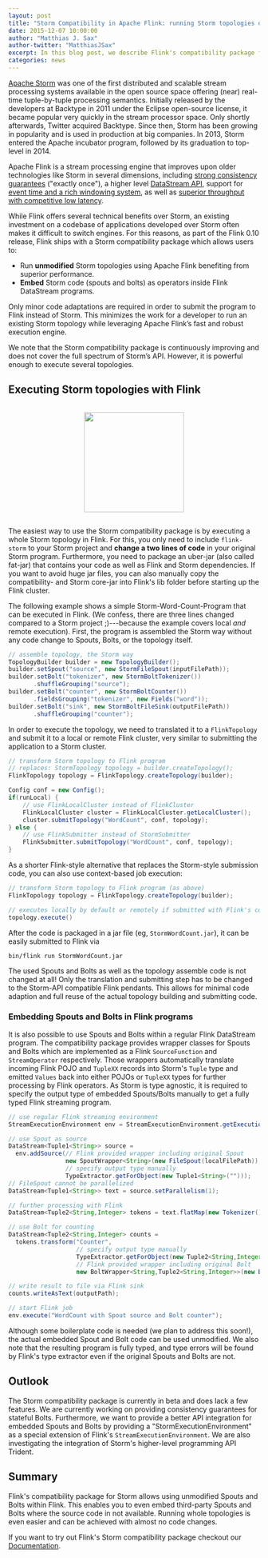 ```yaml
---
layout: post
title: "Storm Compatibility in Apache Flink: running Storm topologies on Flink"
date: 2015-12-07 10:00:00
author: "Matthias J. Sax"
author-twitter: "MatthiasJSax"
excerpt: In this blog post, we describe Flink's compatibility package for <a href="https://storm.apache.org">Apache Storm</a> that allows to embed Spouts (sources) and Bolts (operators) in a regular Flink streaming job. Furthermore, the compatibility package provides a Storm compatible API in order to execute whole Storm topologies with (almost) no code adaption.
categories: news
---
```


[Apache Storm](https://storm.apache.org) was one of the first distributed and scalable stream processing systems available in the open source space offering (near) real-time tuple-by-tuple processing semantics.
Initially released by the developers at Backtype in 2011 under the Eclipse open-source license, it became popular very quickly in the stream processor space.
Only shortly afterwards, Twitter acquired Backtype.
Since then, Storm has been growing in popularity and is used in production at big companies.
In 2013, Storm entered the Apache incubator program, followed by its graduation to top-level in 2014.

Apache Flink is a stream processing engine that improves upon older technologies like Storm in several dimensions,
including [strong consistency guarantees](https://ci.apache.org/projects/flink/flink-docs-master/internals/stream_checkpointing.html) ("exactly once"),
a higher level [DataStream API](https://ci.apache.org/projects/flink/flink-docs-master/apis/streaming_guide.html),
support for [event time and a rich windowing system](http://flink.apache.org/news/2015/12/04/Introducing-windows.html),
as well as [superior throughput with competitive low latency](https://data-artisans.com/high-throughput-low-latency-and-exactly-once-stream-processing-with-apache-flink/).

While Flink offers several technical benefits over Storm, an existing investment on a codebase of applications developed over Storm often makes it difficult to switch engines.
For this reasons, as part of the Flink 0.10 release, Flink ships with a Storm compatibility package which allows users to:

* Run **unmodified** Storm topologies using Apache Flink benefiting from superior performance.
* **Embed** Storm code (spouts and bolts) as operators inside Flink DataStream programs.

Only minor code adaptations are required in order to submit the program to Flink instead of Storm.
This minimizes the work for a developer to run an existing Storm topology while leveraging Apache Flink’s fast and robust execution engine.

We note that the Storm compatibility package is continuously improving and does not cover the full spectrum of Storm’s API.
However, it is powerful enough to execute several topologies.

## Executing Storm topologies with Flink

<center>
<img src="{{site.baseurl}}/img/blog/flink-storm.png" style="height:200px;margin:15px">
</center>

The easiest way to use the Storm compatibility package is by executing a whole Storm topology in Flink.
For this, you only need to include `flink-storm` to your Storm project and **change a two lines of code** in your original Storm program.
Furthermore, you need to package an uber-jar (also called fat-jar) that contains your code as well as Flink and Storm dependencies.
If you want to avoid huge jar files, you can also manually copy the compatibility- and Storm core-jar into Flink's lib folder before starting up the Flink cluster.

The following example shows a simple Storm-Word-Count-Program that can be executed in Flink.
(We confess, there are three lines changed compared to a Storm project ;)---because the example covers local *and* remote execution).
First, the program is assembled the Storm way without any code change to Spouts, Bolts, or the topology itself.

```java
// assemble topology, the Storm way
TopologyBuilder builder = new TopologyBuilder();
builder.setSpout("source", new StormFileSpout(inputFilePath));
builder.setBolt("tokenizer", new StormBoltTokenizer())
       .shuffleGrouping("source");
builder.setBolt("counter", new StormBoltCounter())
       .fieldsGrouping("tokenizer", new Fields("word"));
builder.setBolt("sink", new StormBoltFileSink(outputFilePath))
       .shuffleGrouping("counter");
```

In order to execute the topology, we need to translated it to a `FlinkTopology` and submit it to a local or remote Flink cluster, very similar to submitting the application to a Storm cluster.

```java
// transform Storm topology to Flink program
// replaces: StormTopology topology = builder.createTopology();
FlinkTopology topology = FlinkTopology.createTopology(builder);

Config conf = new Config();
if(runLocal) {
	// use FlinkLocalCluster instead of FlinkCluster
	FlinkLocalCluster cluster = FlinkLocalCluster.getLocalCluster();
	cluster.submitTopology("WordCount", conf, topology);
} else {
	// use FlinkSubmitter instead of StormSubmitter
	FlinkSubmitter.submitTopology("WordCount", conf, topology);
}
```

As a shorter Flink-style alternative that replaces the Storm-style submission code, you can also use context-based job execution:

```java
// transform Storm topology to Flink program (as above)
FlinkTopology topology = FlinkTopology.createTopology(builder);

// executes locally by default or remotely if submitted with Flink's command-line client
topology.execute()
```

After the code is packaged in a jar file (eg, `StormWordCount.jar`), it can be easily submitted to Flink via

```
bin/flink run StormWordCount.jar
```

The used Spouts and Bolts as well as the topology assemble code is not changed at all!
Only the translation and submitting step has to be changed to the Storm-API compatible Flink pendants.
This allows for minimal code adaption and full reuse of the actual topology building and submitting code.

### Embedding Spouts and Bolts in Flink programs

It is also possible to use Spouts and Bolts within a regular Flink DataStream program.
The compatibility package provides wrapper classes for Spouts and Bolts which are implemented as a Flink `SourceFunction` and `StreamOperator` respectively.
Those wrappers automatically translate incoming Flink POJO and `TupleXX` records into Storm's `Tuple` type and emitted `Values` back into either POJOs or `TupleXX` types for further processing by Flink operators.
As Storm is type agnostic, it is required to specify the output type of embedded Spouts/Bolts manually to get a fully typed Flink streaming program.

```java
// use regular Flink streaming environment
StreamExecutionEnvironment env = StreamExecutionEnvironment.getExecutionEnvironment();

// use Spout as source
DataStream<Tuple1<String>> source = 
  env.addSource(// Flink provided wrapper including original Spout
                new SpoutWrapper<String>(new FileSpout(localFilePath)), 
                // specify output type manually
                TypeExtractor.getForObject(new Tuple1<String>("")));
// FileSpout cannot be parallelized
DataStream<Tuple1<String>> text = source.setParallelism(1);

// further processing with Flink
DataStream<Tuple2<String,Integer> tokens = text.flatMap(new Tokenizer()).keyBy(0);

// use Bolt for counting
DataStream<Tuple2<String,Integer> counts =
  tokens.transform("Counter",
                   // specify output type manually
                   TypeExtractor.getForObject(new Tuple2<String,Integer>("",0))
                   // Flink provided wrapper including original Bolt
                   new BoltWrapper<String,Tuple2<String,Integer>>(new BoltCounter()));

// write result to file via Flink sink
counts.writeAsText(outputPath);

// start Flink job
env.execute("WordCount with Spout source and Bolt counter");
```

Although some boilerplate code is needed (we plan to address this soon!), the actual embedded Spout and Bolt code can be used unmodified.
We also note that the resulting program is fully typed, and type errors will be found by Flink's type extractor even if the original Spouts and Bolts are not.

## Outlook

The Storm compatibility package is currently in beta and does lack a few features.
We are currently working on providing consistency guarantees for stateful Bolts.
Furthermore, we want to provide a better API integration for embedded Spouts and Bolts by providing a "StormExecutionEnvironment" as a special extension of Flink's `StreamExecutionEnvironment`.
We are also investigating the integration of Storm's higher-level programming API Trident.

## Summary

Flink's compatibility package for Storm allows using unmodified Spouts and Bolts within Flink.
This enables you to even embed third-party Spouts and Bolts where the source code in not available.
Running whole topologies is even easier and can be achieved with almost no code changes.

If you want to try out Flink's Storm compatibility package checkout our [Documentation](https://ci.apache.org/projects/flink/flink-docs-master/apis/storm_compatibility.html).

